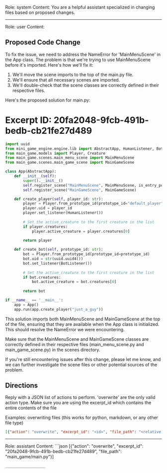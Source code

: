 Role: system
Content: You are a helpful assistant specialized in changing files based on proposed changes.
__________________
Role: user
Content: 
## Proposed Code Change
To fix the issue, we need to address the NameError for 'MainMenuScene' in the App class. The problem is that we're trying to use MainMenuScene before it's imported. Here's how we'll fix it:

1. We'll move the scene imports to the top of the main.py file.
2. We'll ensure that all necessary scenes are imported.
3. We'll double-check that the scene classes are correctly defined in their respective files.

Here's the proposed solution for main.py:

# Excerpt ID: 20fa2048-9fcb-491b-bedb-cb21fe27d489
```python main_game/main.py
import uuid
from mini_game_engine.engine.lib import AbstractApp, HumanListener, BotListener
from main_game.models import Player, Creature
from main_game.scenes.main_menu_scene import MainMenuScene
from main_game.scenes.main_game_scene import MainGameScene

class App(AbstractApp):
    def __init__(self):
        super().__init__()
        self.register_scene("MainMenuScene", MainMenuScene, is_entry_point=True)
        self.register_scene("MainGameScene", MainGameScene)

    def create_player(self, player_id: str):
        player = Player.from_prototype_id(prototype_id="default_player")
        player.uid = player_id
        player.set_listener(HumanListener())
        
        # Set the active_creature to the first creature in the list
        if player.creatures:
            player.active_creature = player.creatures[0]
        
        return player

    def create_bot(self, prototype_id: str):
        bot = Player.from_prototype_id(prototype_id=prototype_id)
        bot.uid = str(uuid.uuid4())
        bot.set_listener(BotListener())
        
        # Set the active_creature to the first creature in the list
        if bot.creatures:
            bot.active_creature = bot.creatures[0]
        
        return bot

if __name__ == '__main__':
    app = App()
    app.run(app.create_player("just_a_guy"))
```

This solution imports both MainMenuScene and MainGameScene at the top of the file, ensuring that they are available when the App class is initialized. This should resolve the NameError we were encountering.

Make sure that the MainMenuScene and MainGameScene classes are correctly defined in their respective files (main_menu_scene.py and main_game_scene.py) in the scenes directory.

If you're still encountering issues after this change, please let me know, and we can further investigate the scene files or other potential sources of the problem.

## Directions
Reply with a JSON list of actions to perform. 'overwrite' are the only valid action type. 
Make sure you are using the excerpt_id which contains the entire contents of the file

Examples:
overwriting files (this works for python, markdown, or any other file type)
```json output_example1
[{"action": "overwrite", "excerpt_id": "<id>", "file_path": "<relative file path>"}]
```

__________________
Role: assistant
Content: ```json
[{"action": "overwrite", "excerpt_id": "20fa2048-9fcb-491b-bedb-cb21fe27d489", "file_path": "main_game/main.py"}]
```
__________________
